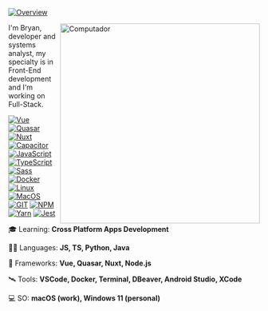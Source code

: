 [![Overview](https://img.shields.io/static/v1?label=Overview&message=bryandbernhardt&color=722F37&style=for-the-badge&logo=GitHub&labelColor=323330)](https://github.com/bryandbernhardt)
    
<img src="https://raw.githubusercontent.com/MicaelliMedeiros/micaellimedeiros/master/image/computer-illustration.png" min-width="400px" max-width="400px" width="400px" align="right" alt="Computador">

I'm Bryan, developer and systems analyst, my specialty is in Front-End development and I'm working on Full-Stack.

[![Vue](https://img.shields.io/badge/Vue-323330?style=for-the-badge&logo=vue.js&logoColor=722F37)](https://github.com/bryandbernhardt)
[![Quasar](https://img.shields.io/badge/Quasar-323330?style=for-the-badge&logo=quasar&logoColor=722F37)](https://github.com/bryandbernhardt)
[![Nuxt](https://img.shields.io/badge/Nuxt-323330?style=for-the-badge&logo=nuxtdotjs&logoColor=722F37)](https://github.com/bryandbernhardt)
[![Capacitor](https://img.shields.io/badge/capacitor-323330?style=for-the-badge&logo=capacitor&logoColor=722F37)](https://github.com/bryandbernhardt)
[![JavaScript](https://img.shields.io/badge/JavaScript-323330?style=for-the-badge&logo=javascript&logoColor=722F37)](https://github.com/bryandbernhardt)
[![TypeScript](https://img.shields.io/badge/TypeScript-323330?style=for-the-badge&logo=typescript&logoColor=722F37)](https://github.com/bryandbernhardt)
[![Sass](https://img.shields.io/badge/SASS-323330.svg?style=for-the-badge&logo=SASS&logoColor=722F37)](https://github.com/bryandbernhardt)
[![Docker](https://img.shields.io/badge/Docker-323330?style=for-the-badge&logo=docker&logoColor=722F37)](https://github.com/bryandbernhardt)
[![Linux](https://img.shields.io/badge/Linux-323330.svg?style=for-the-badge&logo=linux&logoColor=722F37)](https://github.com/bryandbernhardt)
[![MacOS](https://img.shields.io/badge/Mac%20OS-323330?style=for-the-badge&logo=apple&logoColor=722F37)](https://github.com/bryandbernhardt)
[![GIT](https://img.shields.io/badge/GIT-323330.svg?style=for-the-badge&logo=git&logoColor=722F37)](https://github.com/bryandbernhardt)
[![NPM](https://img.shields.io/badge/NPM-323330.svg?style=for-the-badge&logo=npm&logoColor=722F37)](https://github.com/bryandbernhardt)
[![Yarn](https://img.shields.io/badge/yarn-323330.svg?style=for-the-badge&logo=yarn&logoColor=722F37)](https://github.com/bryandbernhardt)
[![Jest](https://img.shields.io/badge/jest-323330?style=for-the-badge&logo=jest&logoColor=722F37)](https://github.com/bryandbernhardt)

🎓 Learning: **Cross Platform Apps Development**

🧑‍🚀 Languages: **JS, TS, Python, Java**

🚀 Frameworks: **Vue, Quasar, Nuxt, Node.js**

🛰️ Tools: **VSCode, Docker, Terminal, DBeaver, Android Studio, XCode**

💻 SO: **macOS (work), Windows 11 (personal)**
